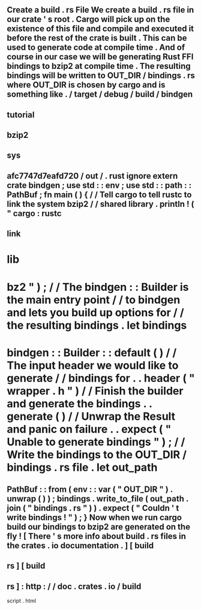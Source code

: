 #
Create
a
build
.
rs
File
We
create
a
build
.
rs
file
in
our
crate
'
s
root
.
Cargo
will
pick
up
on
the
existence
of
this
file
and
compile
and
executed
it
before
the
rest
of
the
crate
is
built
.
This
can
be
used
to
generate
code
at
compile
time
.
And
of
course
in
our
case
we
will
be
generating
Rust
FFI
bindings
to
bzip2
at
compile
time
.
The
resulting
bindings
will
be
written
to
OUT_DIR
/
bindings
.
rs
where
OUT_DIR
is
chosen
by
cargo
and
is
something
like
.
/
target
/
debug
/
build
/
bindgen
-
tutorial
-
bzip2
-
sys
-
afc7747d7eafd720
/
out
/
.
rust
ignore
extern
crate
bindgen
;
use
std
:
:
env
;
use
std
:
:
path
:
:
PathBuf
;
fn
main
(
)
{
/
/
Tell
cargo
to
tell
rustc
to
link
the
system
bzip2
/
/
shared
library
.
println
!
(
"
cargo
:
rustc
-
link
-
lib
=
bz2
"
)
;
/
/
The
bindgen
:
:
Builder
is
the
main
entry
point
/
/
to
bindgen
and
lets
you
build
up
options
for
/
/
the
resulting
bindings
.
let
bindings
=
bindgen
:
:
Builder
:
:
default
(
)
/
/
The
input
header
we
would
like
to
generate
/
/
bindings
for
.
.
header
(
"
wrapper
.
h
"
)
/
/
Finish
the
builder
and
generate
the
bindings
.
.
generate
(
)
/
/
Unwrap
the
Result
and
panic
on
failure
.
.
expect
(
"
Unable
to
generate
bindings
"
)
;
/
/
Write
the
bindings
to
the
OUT_DIR
/
bindings
.
rs
file
.
let
out_path
=
PathBuf
:
:
from
(
env
:
:
var
(
"
OUT_DIR
"
)
.
unwrap
(
)
)
;
bindings
.
write_to_file
(
out_path
.
join
(
"
bindings
.
rs
"
)
)
.
expect
(
"
Couldn
'
t
write
bindings
!
"
)
;
}
Now
when
we
run
cargo
build
our
bindings
to
bzip2
are
generated
on
the
fly
!
[
There
'
s
more
info
about
build
.
rs
files
in
the
crates
.
io
documentation
.
]
[
build
-
rs
]
[
build
-
rs
]
:
http
:
/
/
doc
.
crates
.
io
/
build
-
script
.
html
